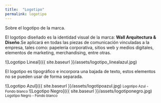 ```yaml
---
title:  "Logotipo"
permalink: logotipo
---
```


Sobre el logotipo de la marca.  

<!--more-->

El logotipo diseñado es la identidad visual de la marca: <strong>Wall Arquitectura & Diseño</strong>.Se aplicará en todas las piezas de comunicación vinculadas a la empresa, tales como: papelería corporativa, sitios web y medios digitales, elementos de marketing, merchandising, entre otras.

![Logotipo Lineal]({{ site.baseurl }}/assets/logotipo_linealazul.jpg)

El logotipo es tipográfico e incorpora una bajada de texto, estos elementos no se pueden usar de forma separada.


![Logotipo Azul]({{ site.baseurl }}/assets/logotipoazul.jpg)
<small> Logotipo Azul - Fondo blanco </small>
![Logotipo Negro]({{ site.baseurl }}/assets/logotiponegro.jpg)
<small> Logotipo Negro - Fondo blanco </small>


